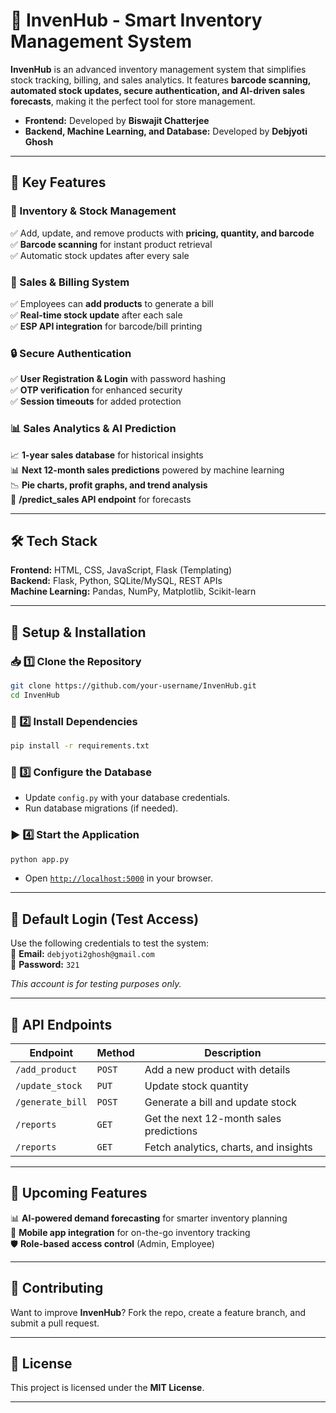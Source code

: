 # 🎯 InvenHub - Smart Inventory Management System  

**InvenHub** is an advanced inventory management system that simplifies stock tracking, billing, and sales analytics. It features **barcode scanning, automated stock updates, secure authentication, and AI-driven sales forecasts**, making it the perfect tool for store management.  

- **Frontend:** Developed by **Biswajit Chatterjee**  
- **Backend, Machine Learning, and Database:** Developed by **Debjyoti Ghosh**  

---

## 🚀 Key Features  

### 🏪 Inventory & Stock Management  
✅ Add, update, and remove products with **pricing, quantity, and barcode**  
✅ **Barcode scanning** for instant product retrieval  
✅ Automatic stock updates after every sale  

### 🛒 Sales & Billing System  
✅ Employees can **add products** to generate a bill  
✅ **Real-time stock update** after each sale  
✅ **ESP API integration** for barcode/bill printing  

### 🔒 Secure Authentication  
✅ **User Registration & Login** with password hashing  
✅ **OTP verification** for enhanced security  
✅ **Session timeouts** for added protection  

### 📊 Sales Analytics & AI Prediction  
📈 **1-year sales database** for historical insights  
📊 **Next 12-month sales predictions** powered by machine learning  
📉 **Pie charts, profit graphs, and trend analysis**  
🔗 **/predict_sales API endpoint** for forecasts  

---

## 🛠 Tech Stack  

**Frontend:** HTML, CSS, JavaScript, Flask (Templating)  
**Backend:** Flask, Python, SQLite/MySQL, REST APIs  
**Machine Learning:** Pandas, NumPy, Matplotlib, Scikit-learn  

---

## 🏁 Setup & Installation  

### 📥 1️⃣ Clone the Repository  
```bash
git clone https://github.com/your-username/InvenHub.git  
cd InvenHub  
```

### 🔧 2️⃣ Install Dependencies  
```bash
pip install -r requirements.txt  
```

### 📂 3️⃣ Configure the Database  
- Update `config.py` with your database credentials.  
- Run database migrations (if needed).  

### ▶ 4️⃣ Start the Application  
```bash
python app.py  
```
- Open [`http://localhost:5000`](http://localhost:5000) in your browser.  

---

## 🔐 Default Login (Test Access)  
Use the following credentials to test the system:  
📧 **Email:** `debjyoti2ghosh@gmail.com`  
🔑 **Password:** `321`  

*This account is for testing purposes only.*  

---

## 📡 API Endpoints  

| Endpoint | Method | Description |  
|----------|--------|-------------|  
| `/add_product` | `POST` | Add a new product with details |  
| `/update_stock` | `PUT` | Update stock quantity |  
| `/generate_bill` | `POST` | Generate a bill and update stock |  
| `/reports` | `GET` | Get the next 12-month sales predictions |  
| `/reports` | `GET` | Fetch analytics, charts, and insights |  

---

## 🚀 Upcoming Features  
📊 **AI-powered demand forecasting** for smarter inventory planning  
📱 **Mobile app integration** for on-the-go inventory tracking  
🛡 **Role-based access control** (Admin, Employee)  

---

## 🤝 Contributing  
Want to improve **InvenHub**? Fork the repo, create a feature branch, and submit a pull request.  

---

## 📜 License  
This project is licensed under the **MIT License**.  

---
```
